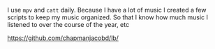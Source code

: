 I use `mpv` and `catt` daily. Because I have a lot of music I created a few scripts to keep my music organized. So that I know how much music I listened to over the course of the year, etc

https://github.com/chapmanjacobd/lb/
